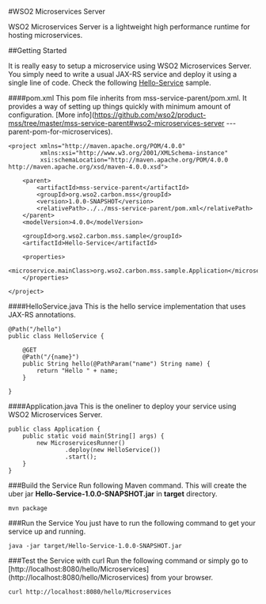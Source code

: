 #WSO2 Microservices Server

WSO2 Microservices Server is a lightweight high performance runtime for hosting microservices.

##Getting Started

It is really easy to setup a microservice using WSO2 Microservices Server. You simply need to write a usual JAX-RS 
service and deploy it using a single line of code. Check the following [Hello-Service](https://github.com/samiyuru/product-mss/tree/documentation01/samples/hello-service) sample.

####pom.xml
This pom file inherits from mss-service-parent/pom.xml. It provides a way of setting up things quickly with minimum 
amount of 
configuration. [More info](https://github.com/wso2/product-mss/tree/master/mss-service-parent#wso2-microservices-server
---parent-pom-for-microservices).

```
<project xmlns="http://maven.apache.org/POM/4.0.0"
         xmlns:xsi="http://www.w3.org/2001/XMLSchema-instance"
         xsi:schemaLocation="http://maven.apache.org/POM/4.0.0 http://maven.apache.org/xsd/maven-4.0.0.xsd">
    
    <parent>
        <artifactId>mss-service-parent</artifactId>
        <groupId>org.wso2.carbon.mss</groupId>
        <version>1.0.0-SNAPSHOT</version>
        <relativePath>../../mss-service-parent/pom.xml</relativePath>
    </parent>
    <modelVersion>4.0.0</modelVersion>

    <groupId>org.wso2.carbon.mss.sample</groupId>
    <artifactId>Hello-Service</artifactId>

    <properties>
        <microservice.mainClass>org.wso2.carbon.mss.sample.Application</microservice.mainClass>
    </properties>

</project>
```

####HelloService.java
This is the hello service implementation that uses JAX-RS annotations.
```
@Path("/hello")
public class HelloService {

    @GET
    @Path("/{name}")
    public String hello(@PathParam("name") String name) {
        return "Hello " + name;
    }

}
```


####Application.java
This is the oneliner to deploy your service using WSO2 Microservices Server.
```
public class Application {
    public static void main(String[] args) {
        new MicroservicesRunner()
                .deploy(new HelloService())
                .start();
    }
}
```


###Build the Service
Run following Maven command. This will create the uber jar **Hello-Service-1.0.0-SNAPSHOT.jar** in **target** directory.
```
mvn package
```


###Run the Service
You just have to run the following command to get your service up and running.
```
java -jar target/Hello-Service-1.0.0-SNAPSHOT.jar
```


###Test the Service with curl
Run the following command or simply go to [http://localhost:8080/hello/Microservices]
(http://localhost:8080/hello/Microservices) 
from your browser.
```
curl http://localhost:8080/hello/Microservices
```






















